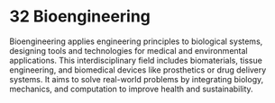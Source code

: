 # 32 **Bioengineering**  
Bioengineering applies engineering principles to biological systems, designing tools and technologies for medical and environmental applications. This interdisciplinary field includes biomaterials, tissue engineering, and biomedical devices like prosthetics or drug delivery systems. It aims to solve real-world problems by integrating biology, mechanics, and computation to improve health and sustainability.
